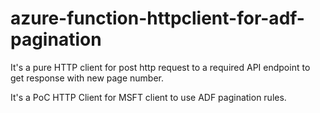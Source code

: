 # azure-function-httpclient-for-adf-pagination
It's a pure HTTP client for post http request to a required API endpoint to get response with new page number.

It's a PoC HTTP Client for MSFT client to use ADF pagination rules. 

